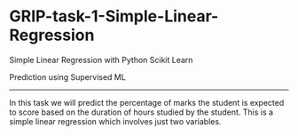 # GRIP-task-1-Simple-Linear-Regression
Simple Linear Regression with Python Scikit Learn

Prediction using Supervised ML
*********************************

In this task we will predict the percentage of marks the student is expected to score based on the duration of hours studied by the student.
This is a simple linear regression which involves just two variables.
